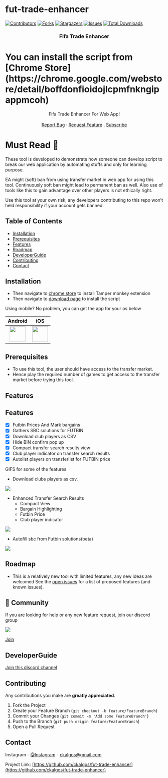 # fut-trade-enhancer

[![Contributors][contributors-shield]][contributors-url]
[![Forks][forks-shield]][forks-url]
[![Stargazers][stars-shield]][stars-url]
[![Issues][issues-shield]][issues-url]
[![Total Downloads](https://img.shields.io/github/downloads/ckalgos/fut-trade-enhancer/total.svg)]()

<p align="center"> 
  <h3 align="center">Fifa Trade Enhancer</h3>

<h1>You can install the script from [Chrome Store](https://chrome.google.com/webstore/detail/boffdonfioidojlcpmfnkngipappmcoh)</h1>

  <p align="center">
    Fifa Trade Enhancer For Web App!
    <br />  
    <br /> 
    <a href="https://github.com/ckalgos/fut-trade-enhancer/issues">Report Bug</a>
    ·
    <a href="https://github.com/ckalgos/fut-trade-enhancer/issues">Request Feature</a>
  .
  <a href="https://www.youtube.com/channel/UC5eLkjmLU2TcE4oiJM9PsyA?sub_confirmation=1">Subscribe</a>
  
  # Must Read :no_entry_sign:
  
  These tool is developed to demonstrate how someone can develop script to break our web application by automating stuffs and only for learning purpose.
  
   EA might (soft) ban from using transfer market in web app for using this tool. Continuously soft ban might lead to permanent ban as well. Also use of tools like this to gain advantage over other players is not ethically right.  
   
   Use this tool at your own risk, any developers contributing to this repo won’t held responsibility if your account gets banned.
  </p>
</p>

<!-- TABLE OF CONTENTS -->

## Table of Contents

- [Installation](#installation)
- [Prerequisites](#prerequisites)
- [Features](#features)
- [Roadmap](#roadmap)
- [DeveloperGuide](#developerguide)
- [Contributing](#contributing)
- [Contact](#contact)

<!-- installation -->

## Installation

- Then navigate to [chrome store](https://chrome.google.com/webstore/detail/tampermonkey/dhdgffkkebhmkfjojejmpbldmpobfkfo?hl=en-GB) to install Tamper monkey extension
- Then navigate to [download page](https://github.com/ckalgos/fut-trade-enhancer/releases/latest/download/fut-trade-enhancer.user.js) to install the script

Using mobile? No problem, you can get the app for your os below

|                                                           Android                                                            |                                                        iOS                                                         |
| :--------------------------------------------------------------------------------------------------------------------------: | :----------------------------------------------------------------------------------------------------------------: |
| [<img src="storeImg/google-play-badge.png" height="50">](https://play.google.com/store/apps/details?id=com.fut.market.alert) | [<img src="storeImg/appstore-badge.png" height="50">](https://apps.apple.com/us/app/fut-market-alert/id1590505179) |

## Prerequisites

- To use this tool, the user should have access to the transfer market.
- Hence play the required number of games to get access to the transfer market before trying this tool.

<!-- features -->

## Features

## Features

- [x] Futbin Prices And Mark bargains
- [x] Gathers SBC solutions for FUTBIN
- [x] Download club players as CSV
- [x] Hide BIN confirm pop up
- [x] Compact transfer search results view
- [x] Club player indicator on transfer search results
- [x] Autolist players on transferlist for FUTBIN price

GIFS for some of the features

- Download clubs players as csv.

![](demos/Club%20Download.gif)

- Enhanced Transfer Search Results
  - Compact View
  - Bargain Highlighting
  - Futbin Price
  - Club player indicator

![](demos/Enhanced%20Transfer%20Result.gif)

- Autofill sbc from Futbin solutions(beta)

![](demos/Auto%20Sbc.gif)

<!-- roadmap -->

## Roadmap

- This is a relatively new tool with limited features, any new ideas are welcomed
  See the [open issues](https://github.com/ckalgos/fut-trade-enhancer/issues) for a list of proposed features (and known issues).

## 💬 Community

If you are looking for help or any new feature request, join our discord group

<img src="https://img.shields.io/discord/768336764447621122?color=green&label=Discord&logo=discord&logoColor=white">

<a href="https://discord.gg/cktHYmp">Join</a>

<!-- developerguide -->

## DeveloperGuide

<a href="https://discord.gg/cktHYmp">Join this discord channel</a>

<!-- CONTRIBUTING -->

## Contributing

Any contributions you make are **greatly appreciated**.

1. Fork the Project
2. Create your Feature Branch (`git checkout -b feature/FeatureBranch`)
3. Commit your Changes (`git commit -m 'Add some FeatureBranch'`)
4. Push to the Branch (`git push origin feature/FeatureBranch`)
5. Open a Pull Request

<!-- CONTACT -->

## Contact

Instagram - [@Instagram](https://www.instagram.com/ckalgos/) - ckalgos@gmail.com

Project Link: [https://github.com/ckalgos/fut-trade-enhancer](https://github.com/ckalgos/fut-trade-enhancer)

<!-- MARKDOWN LINKS & IMAGES -->

[contributors-shield]: https://img.shields.io/github/contributors/ckalgos/fut-trade-enhancer.svg?style=flat-square
[contributors-url]: https://github.com/ckalgos/fut-trade-enhancer/graphs/contributors
[forks-shield]: https://img.shields.io/github/forks/ckalgos/fut-trade-enhancer.svg?style=flat-square
[forks-url]: https://github.com/ckalgos/fut-trade-enhancer/network/members
[stars-shield]: https://img.shields.io/github/stars/ckalgos/fut-trade-enhancer.svg?style=flat-square
[stars-url]: https://github.com/ckalgos/fut-trade-enhancer/stargazers
[issues-shield]: https://img.shields.io/github/issues/ckalgos/fut-trade-enhancer.svg?style=flat-square
[issues-url]: https://github.com/ckalgos/fut-trade-enhancer/issues
